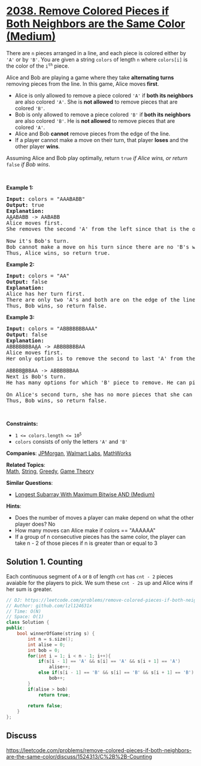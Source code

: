 # [2038. Remove Colored Pieces if Both Neighbors are the Same Color (Medium)](https://leetcode.com/problems/remove-colored-pieces-if-both-neighbors-are-the-same-color)

<p>There are <code>n</code> pieces arranged in a line, and each piece is colored either by <code>&#39;A&#39;</code> or by <code>&#39;B&#39;</code>. You are given a string <code>colors</code> of length <code>n</code> where <code>colors[i]</code> is the color of the <code>i<sup>th</sup></code> piece.</p>

<p>Alice and Bob are playing a game where they take <strong>alternating turns</strong> removing pieces from the line. In this game, Alice moves<strong> first</strong>.</p>

<ul>
	<li>Alice is only allowed to remove a piece colored <code>&#39;A&#39;</code> if <strong>both its neighbors</strong> are also colored <code>&#39;A&#39;</code>. She is <strong>not allowed</strong> to remove pieces that are colored <code>&#39;B&#39;</code>.</li>
	<li>Bob is only allowed to remove a piece colored <code>&#39;B&#39;</code> if <strong>both its neighbors</strong> are also colored <code>&#39;B&#39;</code>. He is <strong>not allowed</strong> to remove pieces that are colored <code>&#39;A&#39;</code>.</li>
	<li>Alice and Bob <strong>cannot</strong> remove pieces from the edge of the line.</li>
	<li>If a player cannot make a move on their turn, that player <strong>loses</strong> and the other player <strong>wins</strong>.</li>
</ul>

<p>Assuming Alice and Bob play optimally, return <code>true</code><em> if Alice wins, or return </em><code>false</code><em> if Bob wins</em>.</p>

<p>&nbsp;</p>
<p><strong class="example">Example 1:</strong></p>

<pre>
<strong>Input:</strong> colors = &quot;AAABABB&quot;
<strong>Output:</strong> true
<strong>Explanation:</strong>
A<u>A</u>ABABB -&gt; AABABB
Alice moves first.
She removes the second &#39;A&#39; from the left since that is the only &#39;A&#39; whose neighbors are both &#39;A&#39;.

Now it&#39;s Bob&#39;s turn.
Bob cannot make a move on his turn since there are no &#39;B&#39;s whose neighbors are both &#39;B&#39;.
Thus, Alice wins, so return true.
</pre>

<p><strong class="example">Example 2:</strong></p>

<pre>
<strong>Input:</strong> colors = &quot;AA&quot;
<strong>Output:</strong> false
<strong>Explanation:</strong>
Alice has her turn first.
There are only two &#39;A&#39;s and both are on the edge of the line, so she cannot move on her turn.
Thus, Bob wins, so return false.
</pre>

<p><strong class="example">Example 3:</strong></p>

<pre>
<strong>Input:</strong> colors = &quot;ABBBBBBBAAA&quot;
<strong>Output:</strong> false
<strong>Explanation:</strong>
ABBBBBBBA<u>A</u>A -&gt; ABBBBBBBAA
Alice moves first.
Her only option is to remove the second to last &#39;A&#39; from the right.

ABBBB<u>B</u>BBAA -&gt; ABBBBBBAA
Next is Bob&#39;s turn.
He has many options for which &#39;B&#39; piece to remove. He can pick any.

On Alice&#39;s second turn, she has no more pieces that she can remove.
Thus, Bob wins, so return false.
</pre>

<p>&nbsp;</p>
<p><strong>Constraints:</strong></p>

<ul>
	<li><code>1 &lt;=&nbsp;colors.length &lt;= 10<sup>5</sup></code></li>
	<li><code>colors</code>&nbsp;consists of only the letters&nbsp;<code>&#39;A&#39;</code>&nbsp;and&nbsp;<code>&#39;B&#39;</code></li>
</ul>


**Companies**:
[JPMorgan](https://leetcode.com/company/jpmorgan), [Walmart Labs](https://leetcode.com/company/walmart-labs), [MathWorks](https://leetcode.com/company/mathworks)

**Related Topics**:  
[Math](https://leetcode.com/tag/math), [String](https://leetcode.com/tag/string), [Greedy](https://leetcode.com/tag/greedy), [Game Theory](https://leetcode.com/tag/game-theory)

**Similar Questions**:
* [Longest Subarray With Maximum Bitwise AND (Medium)](https://leetcode.com/problems/longest-subarray-with-maximum-bitwise-and)

**Hints**:
* Does the number of moves a player can make depend on what the other player does? No
* How many moves can Alice make if colors == "AAAAAA"
* If a group of n consecutive pieces has the same color, the player can take n - 2 of those pieces if n is greater than or equal to 3

## Solution 1. Counting

Each continuous segment of `A` or `B` of length `cnt` has `cnt - 2` pieces avaiable for the players to pick. We sum these `cnt - 2`s up and Alice wins if her sum is greater.

```cpp
// OJ: https://leetcode.com/problems/remove-colored-pieces-if-both-neighbors-are-the-same-color/
// Author: github.com/lzl124631x
// Time: O(N)
// Space: O(1)
class Solution {
public:
    bool winnerOfGame(string s) {
        int n = s.size();
        int alise = 0;
        int bob = 0;
        for(int i = 1; i < n - 1; i++){
            if(s[i - 1] == 'A' && s[i] == 'A' && s[i + 1] == 'A')
                alise++;
            else if(s[i - 1] == 'B' && s[i] == 'B' && s[i + 1] == 'B')
                bob++;
        }
        if(alise > bob)
            return true;
        
        return false;
    }
};
```

## Discuss

https://leetcode.com/problems/remove-colored-pieces-if-both-neighbors-are-the-same-color/discuss/1524313/C%2B%2B-Counting
